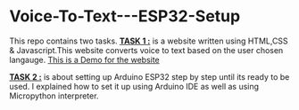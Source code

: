 # Voice-To-Text---ESP32-Setup

This repo contains two tasks.
[**TASK 1 :**](https://github.com/salehghulamqasim/Voice-To-Text---ESP32-Setup/tree/main/task1) is a website written using HTML,CSS & Javascript.This website converts voice to text based on the user chosen langauge.
  [This is a Demo for the website ](https://myspeech2textsitedemo.000webhostapp.com)
  
  [**TASK 2 :**](https://github.com/salehghulamqasim/Voice-To-Text---ESP32-Setup/blob/main/ESP32%20setup%20steps/ESP32%20Setup%20steps.pdf) is about setting up Arduino ESP32 step by step until its ready to be used. I explained how to set it up using Arduino IDE as well as using Micropython interpreter.
  
